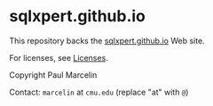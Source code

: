 # sqlxpert.github.io

This repository backs the [sqlxpert.github.io](https://sqlxpert.github.io) Web site.

For licenses, see [Licenses](https://sqlxpert.github.io/#licenses).

Copyright Paul Marcelin

Contact: `marcelin` at `cmu.edu` (replace "at" with `@`)
